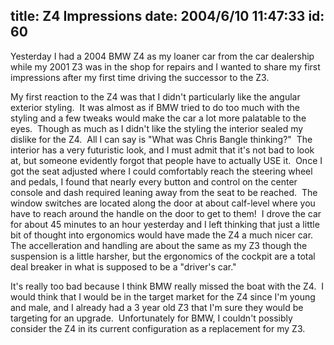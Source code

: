 title: Z4 Impressions
date: 2004/6/10 11:47:33
id: 60
---
Yesterday I had a 2004 BMW Z4 as my loaner car from the car dealership while my 2001 Z3 was in the shop for repairs and I wanted to share my first impressions after my first time driving the successor to the Z3.

My first reaction to the Z4 was that I didn't particularly like the angular exterior styling.  It was almost as if BMW tried to do too much with the styling and a few tweaks would make the car a lot more palatable to the eyes.  Though as much as I didn't like the styling the interior sealed my dislike for the Z4.  All I can say is "What was Chris Bangle thinking?"  The interior has a very futuristic look, and I must admit that it's not bad to look at, but someone evidently forgot that people have to actually USE it.  Once I got the seat adjusted where I could comfortably reach the steering wheel and pedals, I found that nearly every button and control on the center console and dash required leaning away from the seat to be reached.  The window switches are located along the door at about calf-level where you have to reach around the handle on the door to get to them!  I drove the car for about 45 minutes to an hour yesterday and I left thinking that just a little bit of thought into ergonomics would have made the Z4 a much nicer car.  The accelleration and handling are about the same as my Z3 though the suspension is a little harsher, but the ergonomics of the cockpit are a total deal breaker in what is supposed to be a "driver's car."

It's really too bad because I think BMW really missed the boat with the Z4.  I would think that I would be in the target market for the Z4 since I'm young and male, and I already had a 3 year old Z3 that I'm sure they would be targeting for an upgrade.  Unfortunately for BMW, I couldn't possibly consider the Z4 in its current configuration as a replacement for my Z3.